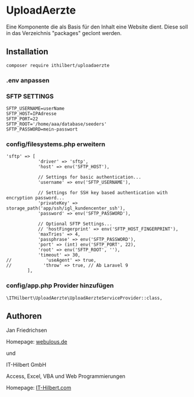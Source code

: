 # UploadAerzte
Eine Komponente die als Basis für den Inhalt eine Website dient.
Diese soll in das Verzeichnis "packages" geclont werden.

## Installation
```
composer require ithilbert/uploadaerzte
```

### .env anpassen
### SFTP SETTINGS ###
```
SFTP_USERNAME=userName
SFTP_HOST=IPAdresse
SFTP_PORT=22
SFTP_ROOT='/home/aaa/database/seeders'
SFTP_PASSWORD=mein-passwort
```

### config/filesystems.php erweitern
```
'sftp' => [
            'driver' => 'sftp',
            'host' => env('SFTP_HOST'),

            // Settings for basic authentication...
            'username' => env('SFTP_USERNAME'),

            // Settings for SSH key based authentication with encryption password...
            'privateKey' => storage_path('app/ssh/igl_kundencenter_ssh'),
            'password' => env('SFTP_PASSWORD'),

            // Optional SFTP Settings...
            // 'hostFingerprint' => env('SFTP_HOST_FINGERPRINT'),
            'maxTries' => 4,
            'passphrase' => env('SFTP_PASSWORD'),
            'port' => (int) env('SFTP_PORT', 22),
            'root' => env('SFTP_ROOT', ''),
            'timeout' => 30,
//             'useAgent' => true,
//            'throw' => true, // Ab Laravel 9
        ],
```

### config/app.php Provider hinzufügen
```
\ITHilbert\UploadAerzte\UploadAerzteServiceProvider::class,
```


## Authoren
Jan Friedrichsen

Homepage: [webulous.de]("https://www.webulous.de")


und


IT-Hilbert GmbH

Access, Excel, VBA und Web Programmierungen

Homepage: [IT-Hilbert.com](https://www.IT-Hilbert.com) 

